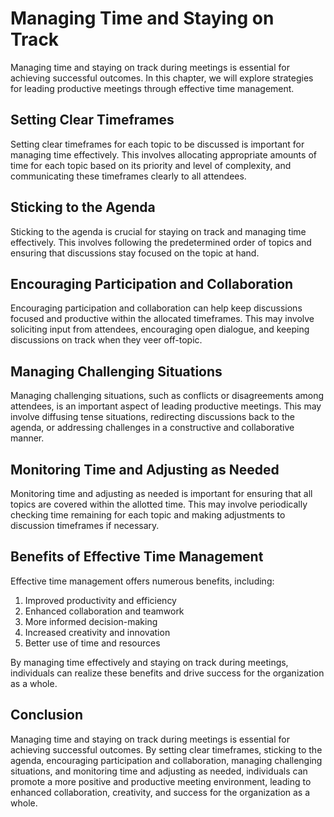 Managing Time and Staying on Track
==========================================================================

Managing time and staying on track during meetings is essential for achieving successful outcomes. In this chapter, we will explore strategies for leading productive meetings through effective time management.

Setting Clear Timeframes
------------------------

Setting clear timeframes for each topic to be discussed is important for managing time effectively. This involves allocating appropriate amounts of time for each topic based on its priority and level of complexity, and communicating these timeframes clearly to all attendees.

Sticking to the Agenda
----------------------

Sticking to the agenda is crucial for staying on track and managing time effectively. This involves following the predetermined order of topics and ensuring that discussions stay focused on the topic at hand.

Encouraging Participation and Collaboration
-------------------------------------------

Encouraging participation and collaboration can help keep discussions focused and productive within the allocated timeframes. This may involve soliciting input from attendees, encouraging open dialogue, and keeping discussions on track when they veer off-topic.

Managing Challenging Situations
-------------------------------

Managing challenging situations, such as conflicts or disagreements among attendees, is an important aspect of leading productive meetings. This may involve diffusing tense situations, redirecting discussions back to the agenda, or addressing challenges in a constructive and collaborative manner.

Monitoring Time and Adjusting as Needed
---------------------------------------

Monitoring time and adjusting as needed is important for ensuring that all topics are covered within the allotted time. This may involve periodically checking time remaining for each topic and making adjustments to discussion timeframes if necessary.

Benefits of Effective Time Management
-------------------------------------

Effective time management offers numerous benefits, including:

1. Improved productivity and efficiency
2. Enhanced collaboration and teamwork
3. More informed decision-making
4. Increased creativity and innovation
5. Better use of time and resources

By managing time effectively and staying on track during meetings, individuals can realize these benefits and drive success for the organization as a whole.

Conclusion
----------

Managing time and staying on track during meetings is essential for achieving successful outcomes. By setting clear timeframes, sticking to the agenda, encouraging participation and collaboration, managing challenging situations, and monitoring time and adjusting as needed, individuals can promote a more positive and productive meeting environment, leading to enhanced collaboration, creativity, and success for the organization as a whole.
